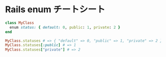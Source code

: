 # Rails enum チートシート


```ruby
class MyClass
  enum status: { default: 0, public: 1, private: 2 }
end
```

```ruby
MyClass.statuses # => { "default" => 0, "public" => 1, "private" => 2 }
MyClass.statuses[:public] # => 1
MyClass.statuses["private"] # => 2
```
